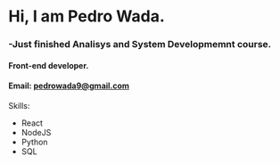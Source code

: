 <h1> Hi, I am Pedro Wada. </h1>

### -Just finished Analisys and System Developmemnt course.

#### Front-end developer.

#### Email: pedrowada9@gmail.com

Skills:
<ul>
<li>React</li>
<li>NodeJS</li>
<li>Python</li>
<li>SQL</li>
</ul>
